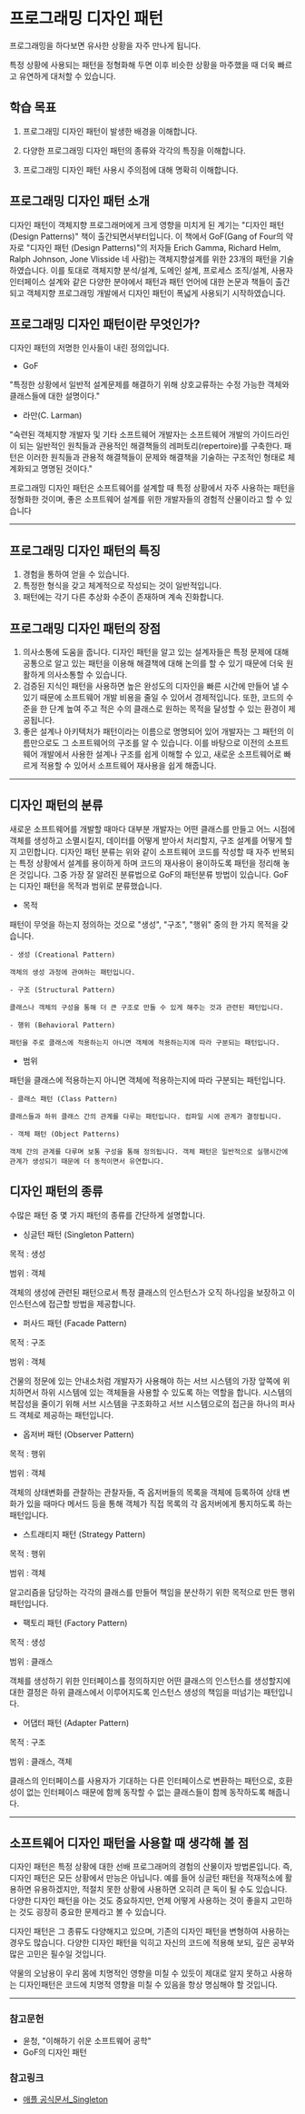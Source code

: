 # 프로그래밍 디자인 패턴

프로그래밍을 하다보면 유사한 상황을 자주 만나게 됩니다. 

특정 상황에 사용되는 패턴을 정형화해 두면 이후 비슷한 상황을 마주했을 때 더욱 빠르고 유연하게 대처할 수 있습니다. 

## 학습 목표

1. 프로그래밍 디자인 패턴이 발생한 배경을 이해합니다.

2. 다양한 프로그래밍 디자인 패턴의 종류와 각각의 특징을 이해합니다.

3. 프로그래밍 디자인 패턴 사용시 주의점에 대해 명확히 이해합니다.


## 프로그래밍 디자인 패턴 소개

디자인 패턴이 객체지향 프로그래머에게 크게 영향을 미치게 된 계기는 "디자인 패턴 (Design Patterns)" 책이 출간되면서부터입니다. 이 책에서 GoF(Gang of Four의 약자로 "디자인 패턴 (Design Patterns)"의 저자들 Erich Gamma, Richard Helm, Ralph Johnson, Jone Vlisside 네 사람)는 객체지향설계를 위한 23개의 패턴을 기술 하였습니다. 이를 토대로 객체지향 분석/설계, 도메인 설계, 프로세스 조직/설계, 사용자 인터페이스 설계와 같은 다양한 분야에서 패턴과 패턴 언어에 대한 논문과 책들이 출간되고 객체지향 프로그래밍 개발에서 디자인 패턴이 폭넓게 사용되기 시작하였습니다.



## 프로그래밍 디자인 패턴이란 무엇인가? 

디자인 패턴의 저명한 인사들이 내린 정의입니다.

- GoF

"특정한 상황에서 일반적 설계문제를 해결하기 위해 상호교류하는 수정 가능한 객체와 클래스들에 대한 설명이다."

- 라만(C. Larman)

"숙련된 객체지향 개발자 및 기타 소프트웨어 개발자는 소프트웨어 개발의 가이드라인이 되는 일반적인 원칙들과 관용적인 해결책들의 레퍼토리(repertoire)를 구축한다. 패턴은 이러한 원칙들과 관용적 해결책들이 문제와 해결책을 기술하는 구조적인 형태로 체계화되고 명명된 것이다."

프로그래밍 디자인 패턴은 소프트웨어를 설계할 때 특정 상황에서 자주 사용하는 패턴을 정형화한 것이며, 좋은 소프트웨어 설계를 위한 개발자들의 경험적 산물이라고 할 수 있습니다

***

## 프로그래밍 디자인 패턴의 특징

1. 경험을 통하여 얻을 수 있습니다.
2. 특정한 형식을 갖고 체계적으로 작성되는 것이 일반적입니다.
3. 패턴에는 각기 다른 추상화 수준이 존재하며 계속 진화합니다.


## 프로그래밍 디자인 패턴의 장점

1. 의사소통에 도움을 줍니다. 디자인 패턴을 알고 있는 설계자들은 특정 문제에 대해 공통으로 알고 있는 패턴을 이용해 해결책에 대해 논의를 할 수 있기 때문에 더욱 원활하게 의사소통할 수 있습니다.
2. 검증된 지식인 패턴을 사용하면 높은 완성도의 디자인을 빠른 시간에 만들어 낼 수 있기 때문에 소프트웨어 개발 비용을 줄일 수 있어서 경제적입니다. 또한, 코드의 수준을 한 단계 높여 주고 적은 수의 클래스로 원하는 목적을 달성할 수 있는 환경이 제공됩니다.
3. 좋은 설계나 아키텍처가 패턴이라는 이름으로 명명되어 있어 개발자는 그 패턴의 이름만으로도 그 소프트웨어의 구조를 알 수 있습니다. 이를 바탕으로 이전의 소프트웨어 개발에서 사용한 설계나 구조를 쉽게 이해할 수 있고, 새로운 소프트웨어로 빠르게 적용할 수 있어서 소프트웨어 재사용을 쉽게 해줍니다.

***


## 디자인 패턴의 분류

새로운 소프트웨어를 개발할 때마다 대부분 개발자는 어떤 클래스를 만들고 어느 시점에 객체를 생성하고 소멸시킬지, 데이터를 어떻게 받아서 처리할지, 구조 설계를 어떻게 할지 고민합니다. 디자인 패턴 분류는 위와 같이 소프트웨어 코드를 작성할 때 자주 반복되는 특정 상황에서 설계를 용이하게 하며 코드의 재사용이 용이하도록 패턴을 정리해 놓은 것입니다. 그중 가장 잘 알려진 분류법으로 GoF의 패턴분류 방법이 있습니다. GoF는 디자인 패턴을 목적과 범위로 분류했습니다.

- 목적

패턴이 무엇을 하는지 정의하는 것으로 "생성", "구조", "행위" 중의 한 가지 목적을 갖습니다.

    - 생성 (Creational Pattern)

    객체의 생성 과정에 관여하는 패턴입니다.

    - 구조 (Structural Pattern)
    
    클래스나 객체의 구성을 통해 더 큰 구조로 만들 수 있게 해주는 것과 관련된 패턴입니다.

    - 행위 (Behavioral Pattern)
    
    패턴을 주로 클래스에 적용하는지 아니면 객체에 적용하는지에 따라 구분되는 패턴입니다.

- 범위

패턴을 클래스에 적용하는지 아니면 객체에 적용하는지에 따라 구분되는 패턴입니다.

    - 클래스 패턴 (Class Pattern)

    클래스들과 하위 클래스 간의 관계를 다루는 패턴입니다. 컴파일 시에 관계가 결정됩니다.

    - 객체 패턴 (Object Patterns)

    객체 간의 관계를 다루며 보통 구성을 통해 정의됩니다. 객체 패턴은 일반적으로 실행시간에 관계가 생성되기 때문에 더 동적이면서 유연합니다.

## 디자인 패턴의 종류

수많은 패턴 중 몇 가지 패턴의 종류를 간단하게 설명합니다.

- 싱글턴 패턴 (Singleton Pattern)

목적 : 생성

범위 : 객체

객체의 생성에 관련된 패턴으로서 특정 클래스의 인스턴스가 오직 하나임을 보장하고 이 인스턴스에 접근할 방법을 제공합니다.

- 퍼사드 패턴 (Facade Pattern)

목적 : 구조

범위 : 객체

건물의 정문에 있는 안내소처럼 개발자가 사용해야 하는 서브 시스템의 가장 앞쪽에 위치하면서 하위 시스템에 있는 객체들을 사용할 수 있도록 하는 역할을 합니다. 시스템의 복잡성을 줄이기 위해 서브 시스템을 구조화하고 서브 시스템으로의 접근을 하나의 퍼사드 객체로 제공하는 패턴입니다.

- 옵저버 패턴 (Observer Pattern)

목적 : 행위

범위 : 객체

객체의 상태변화를 관찰하는 관찰자들, 즉 옵저버들의 목록을 객체에 등록하여 상태 변화가 있을 때마다 메서드 등을 통해 객체가 직접 목록의 각 옵저버에게 통지하도록 하는 패턴입니다.

- 스트래티지 패턴 (Strategy Pattern)

목적 : 행위

범위 : 객체

알고리즘을 담당하는 각각의 클래스를 만들어 책임을 분산하기 위한 목적으로 만든 행위 패턴입니다.

- 팩토리 패턴 (Factory Pattern)

목적 : 생성

범위 : 클래스

객체를 생성하기 위한 인터페이스를 정의하지만 어떤 클래스의 인스턴스를 생성할지에 대한 결정은 하위 클래스에서 이루어지도록 인스턴스 생성의 책임을 떠넘기는 패턴입니다.

- 어댑터 패턴 (Adapter Pattern)

목적 : 구조

범위 : 클래스, 객체

클래스의 인터페이스를 사용자가 기대하는 다른 인터페이스로 변환하는 패턴으로, 호환성이 없는 인터페이스 때문에 함께 동작할 수 없는 클래스들이 함께 동작하도록 해줍니다.

***

## 소프트웨어 디자인 패턴을 사용할 때 생각해 볼 점

디자인 패턴은 특정 상황에 대한 선배 프로그래머의 경험의 산물이자 방법론입니다. 즉, 디자인 패턴은 모든 상황에서 만능은 아닙니다. 예를 들어 싱글턴 패턴을 적재적소에 활용하면 유용하겠지만, 적절치 못한 상황에 사용하면 오히려 큰 독이 될 수도 있습니다. 다양한 디자인 패턴을 아는 것도 중요하지만, 언제 어떻게 사용하는 것이 좋을지 고민하는 것도 굉장히 중요한 문제라고 볼 수 있습니다.

디자인 패턴은 그 종류도 다양해지고 있으며, 기존의 디자인 패턴을 변형하여 사용하는 경우도 많습니다. 다양한 디자인 패턴을 익히고 자신의 코드에 적용해 보되, 깊은 공부와 많은 고민은 필수일 것입니다.

약물의 오남용이 우리 몸에 치명적인 영향을 미칠 수 있듯이 제대로 알지 못하고 사용하는 디자인패턴은 코드에 치명적 영향을 미칠 수 있음을 항상 명심해야 할 것입니다.

***

### 참고문헌
- 윤청, "이해하기 쉬운 소프트웨어 공학"
- GoF의 디자인 패턴

### 참고링크
- [애플 공식문서_Singleton](https://developer.apple.com/library/archive/documentation/General/Conceptual/DevPedia-CocoaCore/Singleton.html)
